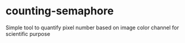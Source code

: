 # counting-semaphore
Simple tool to quantify pixel number based on image color channel for scientific purpose
